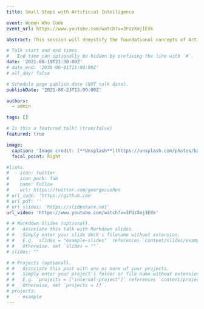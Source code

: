```yaml
---
title: Small Steps with Artificial Intelligence

event: Women Who Code 
event_url: https://www.youtube.com/watch?v=3FUzXmjIEXk

abstract: This session will demystify the foundational concepts of Artificial Intelligence (AI), Data Science, Machine Learning (ML), and Deep Learning (DL), highlighting the key differences and connections between them. It will provide a brief historical overview of AI, including the two major "AI winters," and introduce the core learning paradigms—Supervised, Unsupervised, and Reinforcement Learning. The session will also touch upon the basics of neurons, neural networks, and the role of statistics in Data Science. To bring theory into context, it will explore two compelling real-world AI applications: voice command assistants like Alexa and Siri, and self-driving cars.

# Talk start and end times.
#   End time can optionally be hidden by prefixing the line with `#`.
date: '2021-08-19T21:30:00Z'
# date_end: '2030-06-01T15:00:00Z'
# all_day: false

# Schedule page publish date (NOT talk date).
publishDate: '2021-08-23T13:00:00Z'

authors:
  - admin

tags: []

# Is this a featured talk? (true/false)
featured: true

image:
  caption: 'Image credit: [**Unsplash**](https://unsplash.com/photos/bzdhc5b3Bxs)'
  focal_point: Right

#links:
#  - icon: twitter
#    icon_pack: fab
#    name: Follow
#    url: https://twitter.com/georgecushen
# url_code: 'https://github.com'
# url_pdf: ''
# url_slides: 'https://slideshare.net'
url_video: 'https://www.youtube.com/watch?v=3FUzXmjIEXk'

# # Markdown Slides (optional).
# #   Associate this talk with Markdown slides.
# #   Simply enter your slide deck's filename without extension.
# #   E.g. `slides = "example-slides"` references `content/slides/example-slides.md`.
# #   Otherwise, set `slides = ""`.
# slides: ""

# # Projects (optional).
# #   Associate this post with one or more of your projects.
# #   Simply enter your project's folder or file name without extension.
# #   E.g. `projects = ["internal-project"]` references `content/project/deep-learning/index.md`.
# #   Otherwise, set `projects = []`.
# projects:
#   - example
---
```



